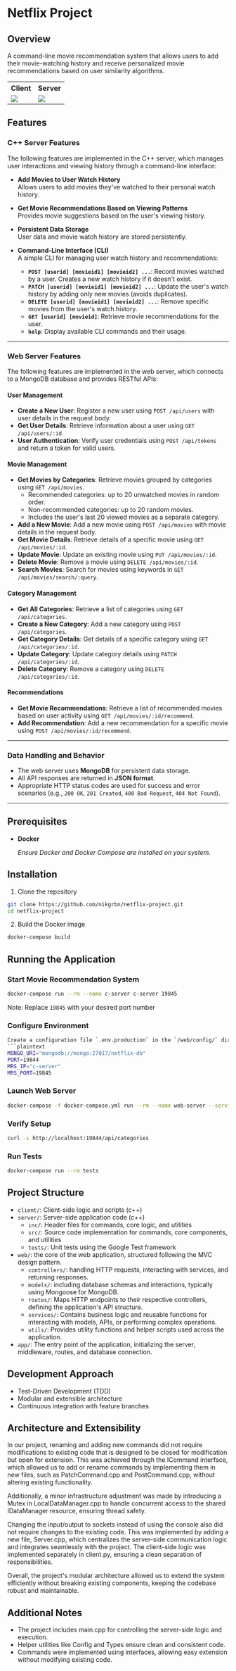 # Netflix Project

## Overview
A command-line movie recommendation system that allows users to add their movie-watching history and receive personalized movie recommendations based on user similarity algorithms.

<table>
  <tr>
    <th>Client</th>
    <th>Server</th>
  </tr>
  <tr>
    <td>
      <img src="https://github.com/nikgrbn/netflix-project/blob/557f761f426b054e492edf359fc2eed3971d5871/assets/client.png" width="%45"/>
    </td>
    <td>
      <img src="https://github.com/nikgrbn/netflix-project/blob/557f761f426b054e492edf359fc2eed3971d5871/assets/server.png" width="%45"/>
    </td>
  </tr>
</table>

## Features
### **C++ Server Features**
The following features are implemented in the C++ server, which manages user interactions and viewing history through a command-line interface:

- **Add Movies to User Watch History**  
  Allows users to add movies they've watched to their personal watch history.

- **Get Movie Recommendations Based on Viewing Patterns**  
  Provides movie suggestions based on the user's viewing history.

- **Persistent Data Storage**  
  User data and movie watch history are stored persistently.

- **Command-Line Interface (CLI)**  
  A simple CLI for managing user watch history and recommendations:
  - **`POST [userid] [movieid1] [movieid2] ...`**: Record movies watched by a user. Creates a new watch history if it doesn't exist.
  - **`PATCH [userid] [movieid1] [movieid2] ...`**: Update the user's watch history by adding only new movies (avoids duplicates).
  - **`DELETE [userid] [movieid1] [movieid2] ...`**: Remove specific movies from the user's watch history.
  - **`GET [userid] [movieid]`**: Retrieve movie recommendations for the user.
  - **`help`**: Display available CLI commands and their usage.

---

### **Web Server Features**
The following features are implemented in the web server, which connects to a MongoDB database and provides RESTful APIs:

#### **User Management**
- **Create a New User**: Register a new user using `POST /api/users` with user details in the request body.
- **Get User Details**: Retrieve information about a user using `GET /api/users/:id`.
- **User Authentication**: Verify user credentials using `POST /api/tokens` and return a token for valid users.

#### **Movie Management**
- **Get Movies by Categories**: Retrieve movies grouped by categories using `GET /api/movies`.  
  - Recommended categories: up to 20 unwatched movies in random order.  
  - Non-recommended categories: up to 20 random movies.  
  - Includes the user's last 20 viewed movies as a separate category.
- **Add a New Movie**: Add a new movie using `POST /api/movies` with movie details in the request body.
- **Get Movie Details**: Retrieve details of a specific movie using `GET /api/movies/:id`.
- **Update Movie**: Update an existing movie using `PUT /api/movies/:id`.
- **Delete Movie**: Remove a movie using `DELETE /api/movies/:id`.
- **Search Movies**: Search for movies using keywords in `GET /api/movies/search/:query`.


#### **Category Management**
- **Get All Categories**: Retrieve a list of categories using `GET /api/categories`.
- **Create a New Category**: Add a new category using `POST /api/categories`.
- **Get Category Details**: Get details of a specific category using `GET /api/categories/:id`.
- **Update Category**: Update category details using `PATCH /api/categories/:id`.
- **Delete Category**: Remove a category using `DELETE /api/categories/:id`.

#### **Recommendations**
- **Get Movie Recommendations**: Retrieve a list of recommended movies based on user activity using `GET /api/movies/:id/recommend`.
- **Add Recommendation**: Add a new recommendation for a specific movie using `POST /api/movies/:id/recommend`.

---

### **Data Handling and Behavior**
- The web server uses **MongoDB** for persistent data storage.
- All API responses are returned in **JSON format**.
- Appropriate HTTP status codes are used for success and error scenarios (e.g., `200 OK`, `201 Created`, `400 Bad Request`, `404 Not Found`).

---

## Prerequisites
- **Docker**
  
    *Ensure Docker and Docker Compose are installed on your system.*

## Installation

1. Clone the repository
```bash
git clone https://github.com/nikgrbn/netflix-project.git
cd netflix-project
```

2. Build the Docker image
```bash
docker-compose build
```

## Running the Application

### Start Movie Recommendation System
```bash
docker-compose run --rm --name c-server c-server 19845
```
Note: Replace `19845` with your desired port number

### Configure Environment
```bash
Create a configuration file `.env.production` in the `/web/config/` directory. We recommend to use this configuration:
```plaintext
MONGO_URI="mongodb://mongo:27017/netflix-db"
PORT=19844
MRS_IP="c-server"
MRS_PORT=19845
```

### Launch Web Server
```bash
docker-compose -f docker-compose.yml run --rm --name web-server --service-ports web-server
```

### Verify Setup
```bash
curl -i http://localhost:19844/api/categories
```

### Run Tests
```bash
docker-compose run --rm tests
```

## Project Structure
- `client/`: Client-side logic and scripts (c++)
- `server/`: Server-side application code (c++)
  - `inc/`: Header files for commands, core logic, and utilities
  - `src/`: Source code implementation for commands, core components, and utilities
  - `tests/`: Unit tests using the Google Test framework
- `web/`: the core of the web application, structured following the MVC design pattern.
  - `controllers/`: handling HTTP requests, interacting with services, and returning responses.
  - `models/`: including database schemas and interactions, typically using Mongoose for MongoDB.
  - `routes/`: Maps HTTP endpoints to their respective controllers, defining the application's API structure.
  - `services/`: Contains business logic and reusable functions for interacting with models, APIs, or performing complex operations.
  - `utils/`: Provides utility functions and helper scripts used across the application.
- `app/`: The entry point of the application, initializing the server, middleware, routes, and database connection.

## Development Approach
- Test-Driven Development (TDD)
- Modular and extensible architecture
- Continuous integration with feature branches

## Architecture and Extensibility
In our project, renaming and adding new commands did not require modifications to existing code that is designed to be closed for modification but open for extension. This was achieved through the ICommand interface, which allowed us to add or rename commands by implementing them in new files, such as PatchCommand.cpp and PostCommand.cpp, without altering existing functionality.

Additionally, a minor infrastructure adjustment was made by introducing a Mutex in LocalDataManager.cpp to handle concurrent access to the shared IDataManager resource, ensuring thread safety.

Changing the input/output to sockets instead of using the console also did not require changes to the existing code. This was implemented by adding a new file, Server.cpp, which centralizes the server-side communication logic and integrates seamlessly with the project. The client-side logic was implemented separately in client.py, ensuring a clean separation of responsibilities.

Overall, the project's modular architecture allowed us to extend the system efficiently without breaking existing components, keeping the codebase robust and maintainable.

 ## Additional Notes
- The project includes main.cpp for controlling the server-side logic and execution.
- Helper utilities like Config and Types ensure clean and consistent code.
- Commands were implemented using interfaces, allowing easy extension without modifying existing code.

